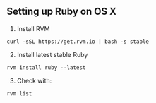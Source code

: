 ## Setting up Ruby on OS X

1. Install RVM

```
curl -sSL https://get.rvm.io | bash -s stable
```

2. Install latest stable Ruby

```
rvm install ruby --latest
```

3. Check with:

```
rvm list
```